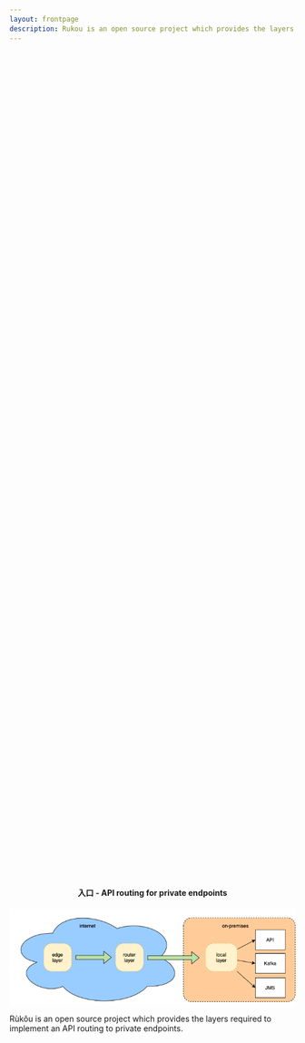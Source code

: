 ```yaml
---
layout: frontpage
description: Rukou is an open source project which provides the layers required to implement an API routing to private endpoints..
---
```

<div class="container" style="min-height:80vh;display:flex;flex-direction: column;align-items: center;justify-content: center;">
<h4>入口 - API routing for private endpoints</h4>
<img width="617" src="/assets/rukou-simplified.png" alt="rukou simplified view">
<p>Rùkǒu is an open source project which provides the layers required to implement an API routing to private endpoints.</p>
</div>
